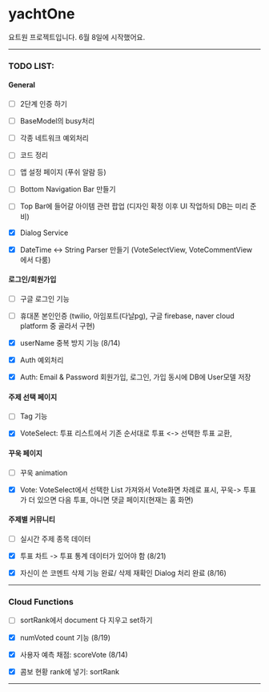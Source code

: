 # yachtOne

요트원 프로젝트입니다. 6월 8일에 시작했어요.

---

### TODO LIST:

#### General

- [ ] 2단계 인증 하기
- [ ] BaseModel의 busy처리
- [ ] 각종 네트워크 예외처리
- [ ] 코드 정리
- [ ] 앱 설정 페이지 (푸쉬 알람 등)
- [ ] Bottom Navigation Bar 만들기
- [ ] Top Bar에 들어갈 아이템 관련 팝업 (디자인 확정 이후 UI 작업하되 DB는 미리 준비)
  

- [x] Dialog Service
- [x] DateTime <-> String Parser 만들기 (VoteSelectView, VoteCommentView 에서 다룸)

#### 로그인/회원가입

- [ ] 구글 로그인 기능
- [ ] 휴대폰 본인인증 (twilio, 아임포트(다날pg), 구글 firebase, naver cloud platform 중 골라서 구현)

- [x] userName 중복 방지 기능 (8/14)
- [x] Auth 예외처리
- [x] Auth: Email & Password 회원가입, 로그인, 가입 동시에 DB에 User모델 저장

#### 주제 선택 페이지

- [ ] Tag 기능

- [x] VoteSelect: 투표 리스트에서 기존 순서대로 투표 <-> 선택한 투표 교환,

#### 꾸욱 페이지

- [ ] 꾸욱 animation

- [x] Vote: VoteSelect에서 선택한 List 가져와서 Vote화면 차례로 표시, 꾸욱-> 투표가 더 있으면 다음 투표, 아니면 댓글 페이지(현재는 홈 화면)

#### 주제별 커뮤니티

- [ ] 실시간 주제 종목 데이터

- [x] 투표 차트 -> 투표 통계 데이터가 있어야 함 (8/21)
- [x] 자신이 쓴 코멘트 삭제 기능 완료/ 삭제 재확인 Dialog 처리 완료 (8/16)

---

### Cloud Functions

- [ ] sortRank에서 document 다 지우고 set하기

- [x] numVoted count 기능 (8/19)
- [x] 사용자 예측 채점: scoreVote (8/14)
- [x] 콤보 현황 rank에 넣기: sortRank

---

